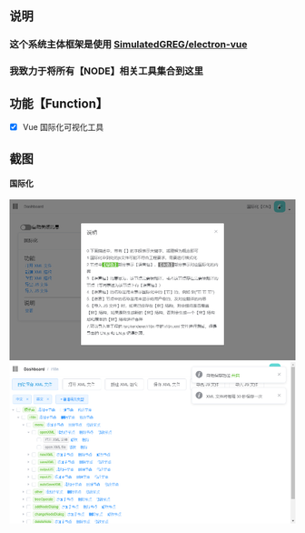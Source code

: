 ## 说明
### 这个系统主体框架是使用 [SimulatedGREG/electron-vue](https://github.com/SimulatedGREG/electron-vue)
### 我致力于将所有【NODE】相关工具集合到这里

## 功能【Function】
* [x] Vue 国际化可视化工具

## 截图
#### 国际化
![国际化](./img/i18n/1.jpg)
![国际化](./img/i18n/2.jpg)